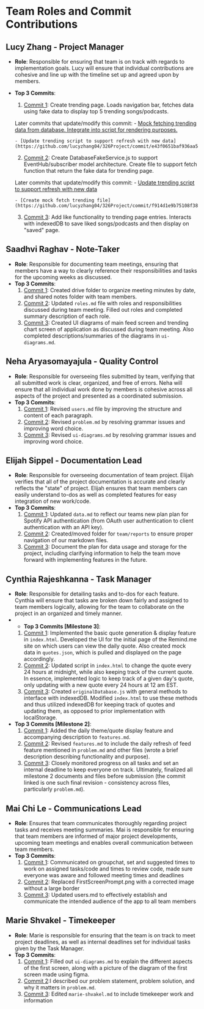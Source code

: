 # Team Roles and Commit Contributions

## Lucy Zhang - Project Manager 
- **Role**: Responsible for ensuring that team is on track with regards to implementation goals. Lucy will ensure that individual contributions are cohesive and line up with the timeline set up and agreed upon by members.
- **Top 3 Commits**:
  1. [Commit 1](https://github.com/lucyzhang04/326Project/commit/20d0ace5f7b6d82d3c91d1131f2ab873e88dc058): Create trending page. Loads navigation bar, fetches data using fake data to display top 5 trending songs/podcasts. 

    Later commits that update/modify this commit:
      - [Mock fetching trending data from database. Integrate into script for rendering purposes.](https://github.com/lucyzhang04/326Project/commit/f914d1e9b75108f38bc369ecb875f2ce04171848)

      - [Update trending script to support refresh with new data](https://github.com/lucyzhang04/326Project/commit/e43f0651baf936aa57a0265118031ae4bb98d284)

  
  2. [Commit 2](https://github.com/lucyzhang04/326Project/commit/07ecd62bbe4ad2f91c74aaf2ebe487f02bd668ed): Create DatabaseFakeService.js to support EventHub/subscriber model architecture. Create file to support fetch function that return the fake data for trending page.  
  
    Later commits that update/modify this commit:
      - [Update trending script to support refresh with new data](https://github.com/lucyzhang04/326Project/commit/e43f0651baf936aa57a0265118031ae4bb98d284)
      
      - [Create mock fetch trending file](https://github.com/lucyzhang04/326Project/commit/f914d1e9b75108f38bc369ecb875f2ce04171848)


  3. [Commit 3](https://github.com/lucyzhang04/326Project/commit/f914d1e9b75108f38bc369ecb875f2ce04171848): Add like functionality to trending page entries. Interacts with indexedDB to save liked songs/podcasts and then display on "saved" page. 


## Saadhvi Raghav - Note-Taker
- **Role**: Responsible for documenting team meetings, ensuring that members have a way to clearly reference their responsibilities and tasks for the upcoming weeks as discussed. 
- **Top 3 Commits**:
  1. [Commit 1](https://github.com/lucyzhang04/326Project/commit/7dda4d8e98c22ed799d4c76ddd859c7f91ea19bb): Created drive folder to organize meeting minutes by date, and shared notes folder with team members. 
  2. [Commit 2](https://github.com/lucyzhang04/326Project/commit/5a9e98c18e8c725ad3a37e7b0a8144631b13d514): Updated `roles.md` file with roles and responsibilities discussed during team meeting. Filled out roles and completed summary description of each role.
  3. [Commit 3](https://github.com/lucyzhang04/326Project/commit/2d1d44eaec9b320e3c0150f8207bcc173abf3adb): Created UI diagrams of main feed screen and trending chart screen of application as discussed during team meeting. Also completed descriptions/summaries of the diagrams in `ui-diagrams.md`.

## Neha Aryasomayajula - Quality Control 
- **Role**: Responsible for overseeing files submitted by team, verifying that all submitted work is clear, organized, and free of errors. Neha will ensure that all individual work done by members is cohesive across all aspects of the project and presented as a coordinated submission. 
- **Top 3 Commits**: 
  1. [Commit 1](https://github.com/lucyzhang04/326Project/commit/f0497f90c98bff78ae780aa6a6900193348122ba): Revised `users.md` file by improving the structure and content of each paragraph.
  2. [Commit 2](https://github.com/lucyzhang04/326Project/commit/fce4f7e91f7c5419b22231294d6055ebf69ddcc2): Revised `problem.md` by resolving grammar issues and improving word choice.
  3. [Commit 3](https://github.com/lucyzhang04/326Project/commit/4513288ed88d9c91738060b23736fbe83b2dca9a): Revised `ui-diagrams.md` by resolving grammar issues and improving word choice.

## Elijah Sippel - Documentation Lead
- **Role**: Responsible for overseeing documentation of team project. Elijah verifies that all of the project documentation is accurate and clearly reflects the "state" of project. Elijah ensures that team members can easily understand to-dos as well as completed features for easy integration of new work/code. 
- **Top 3 Commits**:
  1. [Commit 1](https://github.com/lucyzhang04/326Project/commit/f5aecdb38a0f25b50722f764cbb87b11d29f1976): Updated `data.md` to reflect our teams new plan plan for Spotify API authentication (from OAuth user authentication to client authentication with an API key).
  2. [Commit 2](https://github.com/lucyzhang04/326Project/commit/d2fd263c6408982cffacd38e6d3867b7ebb79ff9): Created/moved folder for `team/reports` to ensure proper navigation of our markdown files.
  3. [Commit 3](https://github.com/lucyzhang04/326Project/commit/bcef01828d09df5b240cb843decd0f1062fc3a55): Document the plan for data usage and storage for the project, including clarifying information to help the team move forward with implementing features in the future. 

## Cynthia Rajeshkanna - Task Manager 
- **Role**: Responsible for detailing tasks and to-dos for each feature. Cynthia will ensure that tasks are broken down fairly and assigned to team members logically, allowing for the team to collaborate on the project in an organized and timely manner.
- - **Top 3 Commits [Milestone 3]**:
  1. [Commit 1](https://github.com/lucyzhang04/326Project/commit/ccc49189f2763900fcca56640807afc1043c0782): Implemented the basic quote generation & display feature in `index.html`. Developed the UI for the initial page of the Remind.me site on which users can view the daily quote. Also created mock data in `quotes.json`, which is pulled and displayed on the page accordingly.
  2. [Commit 2](https://github.com/lucyzhang04/326Project/commit/a54a37dbd9e473d738376512ab191ac9d071b179): Updated script in `index.html` to change the quote every 24 hours at midnight, while also keeping track of the current quote. In essence, implemented logic to keep track of a given day's quote, only updating with a new quote every 24 hours at 12 am EST.
  3. [Commit 3](https://github.com/lucyzhang04/326Project/commit/e19a3fa4abf1f71ff7ae17ee7dc5e13b388aa618): Created `originalDatabase.js` with general methods to interface with indexedDB. Modified `index.html` to use these methods and thus utilized indexedDB for keeping track of quotes and updating them, as opposed to prior implementation with localStorage.
- **Top 3 Commits [Milestone 2]**:
  1. [Commit 1](https://github.com/lucyzhang04/326Project/commit/57dc111fa108fc483e893f14b9e8f744e2a51db9): Added the daily theme/quote display feature and accompanying description to `features.md`.
  2. [Commit 2](https://github.com/lucyzhang04/326Project/commit/eb10cbc9383eef8efe2accc1fa0106da59809e56): Revised `features.md` to include the daily refresh of feed feature mentioned in `problem.md` and other files (wrote a brief description describing functionality and purpose). 
  3. [Commit 3](https://github.com/lucyzhang04/326Project/commit/6ad6e1a9d22148850758988de9bc468f8e86af71): Closely monitored progress on all tasks and set an internal deadline to keep everyone on track. Ultimately, finalized all milestone 2 documents and files before submission (the commit linked is one such final revision - consistency across files, particularly `problem.md`).

## Mai Chi Le - Communications Lead
- **Role**: Ensures that team communicates thoroughly regarding project tasks and receives meeting summaries. Mai is responsible for ensuring that team members are informed of major project developments, upcoming team meetings and enables overall communication between team members. 
- **Top 3 Commits**:
  1. [Commit 1](): Communicated on groupchat, set and suggested times to work on assigned tasks/code and times to review code, made sure everyone was aware and followed meeting times and deadlines 
  2. [Commit 2](https://github.com/lucyzhang04/326Project/commit/ab89fade07d1cda659e2cb59c90f17506eebde5c): Replaced FirstScreenPrompt.png with a corrected image without a large border
  3. [Commit 3](https://github.com/lucyzhang04/326Project/commit/dab73481ae91a9e9e54e9ce149338812e51c980e): Updated users.md to effectively establish and communicate the intended audience of the app to all team members

## Marie Shvakel - Timekeeper
- **Role**: Marie is responsible for ensuring that the team is on track to meet project deadlines, as well as internal deadlines set for individual tasks given by the Task Manager. 
- **Top 3 Commits**:
  1. [Commit 1](https://github.com/lucyzhang04/326Project/commit/0a29e68af9bc31b76a237f0f180c646e49843342): Filled out `ui-diagrams.md` to explain the different aspects of the first screen, along with a picture of the diagram of the first screen made using figma.
  2. [Commit 2](https://github.com/lucyzhang04/326Project/commit/f818ee9323554a6c8841683ab142f76b891f4c58):I described our problem statement, problem solution, and why it matters in `problem.md`.
  3. [Commit 3](https://github.com/lucyzhang04/326Project/commit/27d275312719508b0f4037c4d6a0657357b18e25): Edited `marie-shvakel.md` to include timekeeper work and information
